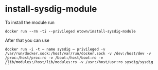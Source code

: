 # install-sysdig-module

To install the module run

```
docker run --rm -ti --privileged etown/install-sysdig-module
```

After that you can use
```
docker run -i -t — name sysdig — privileged -v /var/run/docker.sock:/host/var/run/docker.sock -v /dev:/host/dev -v /proc:/host/proc:ro -v /boot:/host/boot:ro -v /lib/modules:/host/lib/modules:ro -v /usr:/host/usr:ro sysdig/sysdig
``
